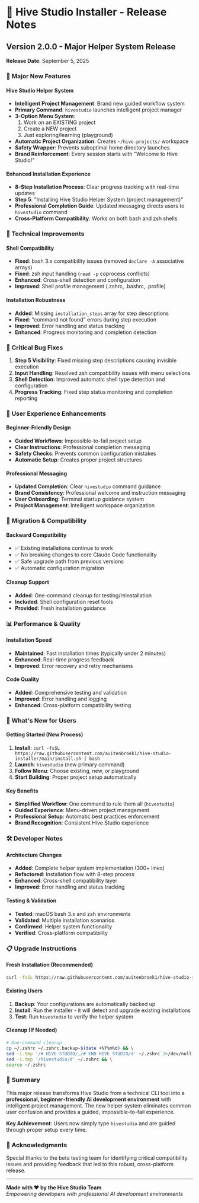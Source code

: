 # 🚀 Hive Studio Installer - Release Notes

## Version 2.0.0 - Major Helper System Release
**Release Date**: September 5, 2025

### 🎯 **Major New Features**

#### **Hive Studio Helper System**
- **Intelligent Project Management**: Brand new guided workflow system
- **Primary Command**: `hivestudio` launches intelligent project manager
- **3-Option Menu System**:
  1. Work on an EXISTING project
  2. Create a NEW project  
  3. Just exploring/learning (playground)
- **Automatic Project Organization**: Creates `~/hive-projects/` workspace
- **Safety Wrapper**: Prevents suboptimal home directory launches
- **Brand Reinforcement**: Every session starts with "Welcome to Hive Studio!"

#### **Enhanced Installation Experience**
- **8-Step Installation Process**: Clear progress tracking with real-time updates
- **Step 5**: "Installing Hive Studio Helper System (project management)"
- **Professional Completion Guide**: Updated messaging directs users to `hivestudio` command
- **Cross-Platform Compatibility**: Works on both bash and zsh shells

### 🔧 **Technical Improvements**

#### **Shell Compatibility**
- **Fixed**: bash 3.x compatibility issues (removed `declare -A` associative arrays)
- **Fixed**: zsh input handling (`read -p` coprocess conflicts)
- **Enhanced**: Cross-shell detection and configuration
- **Improved**: Shell profile management (.zshrc, .bashrc, .profile)

#### **Installation Robustness**
- **Added**: Missing `installation_steps` array for step descriptions
- **Fixed**: "command not found" errors during step execution
- **Improved**: Error handling and status tracking
- **Enhanced**: Progress monitoring and completion detection

### 🚨 **Critical Bug Fixes**

1. **Step 5 Visibility**: Fixed missing step descriptions causing invisible execution
2. **Input Handling**: Resolved zsh compatibility issues with menu selections
3. **Shell Detection**: Improved automatic shell type detection and configuration
4. **Progress Tracking**: Fixed step status monitoring and completion reporting

### 🎨 **User Experience Enhancements**

#### **Beginner-Friendly Design**
- **Guided Workflows**: Impossible-to-fail project setup
- **Clear Instructions**: Professional completion messaging
- **Safety Checks**: Prevents common configuration mistakes
- **Automatic Setup**: Creates proper project structures

#### **Professional Messaging**
- **Updated Completion**: Clear `hivestudio` command guidance
- **Brand Consistency**: Professional welcome and instruction messaging
- **User Onboarding**: Terminal startup guidance system
- **Project Management**: Intelligent workspace organization

### 🔄 **Migration & Compatibility**

#### **Backward Compatibility**
- ✅ Existing installations continue to work
- ✅ No breaking changes to core Claude Code functionality
- ✅ Safe upgrade path from previous versions
- ✅ Automatic configuration migration

#### **Cleanup Support**
- **Added**: One-command cleanup for testing/reinstallation
- **Included**: Shell configuration reset tools
- **Provided**: Fresh installation guidance

### 📊 **Performance & Quality**

#### **Installation Speed**
- **Maintained**: Fast installation times (typically under 2 minutes)
- **Enhanced**: Real-time progress feedback
- **Improved**: Error recovery and retry mechanisms

#### **Code Quality**
- **Added**: Comprehensive testing and validation
- **Improved**: Error handling and logging
- **Enhanced**: Cross-platform compatibility testing

### 🎯 **What's New for Users**

#### **Getting Started (New Process)**
1. **Install**: `curl -fsSL https://raw.githubusercontent.com/auitenbroek1/hive-studio-installer/main/install.sh | bash`
2. **Launch**: `hivestudio` (new primary command)
3. **Follow Menu**: Choose existing, new, or playground
4. **Start Building**: Proper project setup automatically

#### **Key Benefits**
- **Simplified Workflow**: One command to rule them all (`hivestudio`)
- **Guided Experience**: Menu-driven project management
- **Professional Setup**: Automatic best practices enforcement
- **Brand Recognition**: Consistent Hive Studio experience

### 🛠️ **Developer Notes**

#### **Architecture Changes**
- **Added**: Complete helper system implementation (300+ lines)
- **Refactored**: Installation flow with 8-step process
- **Enhanced**: Cross-shell compatibility layer
- **Improved**: Error handling and status tracking

#### **Testing & Validation**
- **Tested**: macOS bash 3.x and zsh environments
- **Validated**: Multiple installation scenarios
- **Confirmed**: Helper system functionality
- **Verified**: Cross-platform compatibility

### 📋 **Upgrade Instructions**

#### **Fresh Installation** (Recommended)
```bash
curl -fsSL https://raw.githubusercontent.com/auitenbroek1/hive-studio-installer/main/install.sh | bash
```

#### **Existing Users**
1. **Backup**: Your configurations are automatically backed up
2. **Install**: Run the installer - it will detect and upgrade existing installations
3. **Test**: Run `hivestudio` to verify the helper system

#### **Cleanup (If Needed)**
```bash
# One-command cleanup
cp ~/.zshrc ~/.zshrc.backup-$(date +%Y%m%d) && \
sed -i.tmp '/# HIVE STUDIO/,/# END HIVE STUDIO/d' ~/.zshrc 2>/dev/null || true && \
sed -i.tmp '/hivestudio/d' ~/.zshrc && \
source ~/.zshrc
```

### 🎉 **Summary**

This major release transforms Hive Studio from a technical CLI tool into a **professional, beginner-friendly AI development environment** with intelligent project management. The new helper system eliminates common user confusion and provides a guided, impossible-to-fail experience.

**Key Achievement**: Users now simply type `hivestudio` and are guided through proper setup every time.

### 🙏 **Acknowledgments**

Special thanks to the beta testing team for identifying critical compatibility issues and providing feedback that led to this robust, cross-platform release.

---

**Made with ❤️ by the Hive Studio Team**  
*Empowering developers with professional AI development environments*